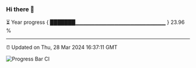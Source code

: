### Hi there 👋

⏳ Year progress { ███████▁▁▁▁▁▁▁▁▁▁▁▁▁▁▁▁▁▁▁▁▁▁▁ } 23.96 %

---

⏰ Updated on Thu, 28 Mar 2024 16:37:11 GMT

![Progress Bar CI](https://github.com/IshwaranRudhara/GIT-ACTION/workflows/Progress%20Bar%20CI/badge.svg)
